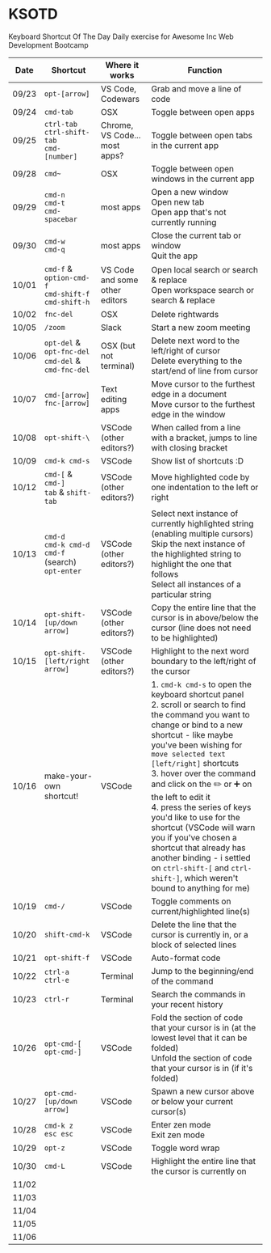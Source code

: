 # KSOTD
Keyboard Shortcut Of The Day
Daily exercise for Awesome Inc Web Development Bootcamp

| Date | Shortcut | Where it works | Function |
| - | - | - | - |
| 09/23 | `opt-[arrow]` | VS Code, Codewars | Grab and move a line of code |
| 09/24 | `cmd-tab` | OSX | Toggle between open apps |
| 09/25 | `ctrl-tab`<br>`ctrl-shift-tab`<br>`cmd-[number]` | Chrome, VS Code... most apps? | Toggle between open tabs in the current app |
| 09/28 | `cmd~` | OSX | Toggle between open windows in the current app |
| 09/29 | `cmd-n`<br>`cmd-t`<br>`cmd-spacebar` | most apps | Open a new window<br>Open new tab<br>Open app that's not currently running |
| 09/30 | `cmd-w`<br>`cmd-q` | most apps | Close the current tab or window<br>Quit the app |
| 10/01 | `cmd-f` & `option-cmd-f`<br>`cmd-shift-f` `cmd-shift-h` | VS Code and some other editors | Open local search or search & replace<br>Open workspace search or search & replace |
| 10/02 | `fnc-del` | OSX | Delete rightwards |
| 10/05 | `/zoom` | Slack | Start a new zoom meeting |
| 10/06 | `opt-del` & `opt-fnc-del`<br>`cmd-del` & `cmd-fnc-del` | OSX (but not terminal) | Delete next word to the left/right of cursor<br>Delete everything to the start/end of line from cursor |
| 10/07 | `cmd-[arrow]`<br>`fnc-[arrow]` | Text editing apps | Move cursor to the furthest edge in a document<br>Move cursor to the furthest edge in the window |
| 10/08 | `opt-shift-\` | VSCode (other editors?) | When called from a line with a bracket, jumps to line with closing bracket |
| 10/09 | `cmd-k cmd-s` | VSCode | Show list of shortcuts :D |
| 10/12 | `cmd-[` & `cmd-]`<br>`tab` & `shift-tab` | VSCode (other editors?) | Move highlighted code by one indentation to the left or right |
| 10/13 | `cmd-d`<br>`cmd-k cmd-d`<br>`cmd-f` (search) `opt-enter` | VSCode (other editors?) | Select next instance of currently highlighted string (enabling multiple cursors)<br>Skip the next instance of the highlighted string to highlight the one that follows<br>Select all instances of a particular string |
| 10/14 | `opt-shift-[up/down arrow]` | VSCode (other editors?) | Copy the entire line that the cursor is in above/below the cursor (line does not need to be highlighted) |
| 10/15 | `opt-shift-[left/right arrow]` | VSCode (other editors?) | Highlight to the next word boundary to the left/right of the cursor |
| 10/16 | make-your-own shortcut! | VSCode | 1. `cmd-k cmd-s` to open the keyboard shortcut panel<br>2. scroll or search to find the command you want to change or bind to a new shortcut - like maybe you've been wishing for `move selected text [left/right]` shortcuts<br>3. hover over the command and click on the :pencil2: or :heavy_plus_sign: on the left to edit it<br>4. press the series of keys you'd like to use for the shortcut (VSCode will warn you if you've chosen a shortcut that already has another binding - i settled on `ctrl-shift-[` and `ctrl-shift-]`, which weren't bound to anything for me) |
| 10/19 | `cmd-/` | VSCode | Toggle comments on current/highlighted line(s) |
| 10/20 | `shift-cmd-k` | VSCode | Delete the line that the cursor is currently in, or a block of selected lines |
| 10/21 | `opt-shift-f` | VSCode | Auto-format code |
| 10/22 | `ctrl-a`<br>`ctrl-e` | Terminal | Jump to the beginning/end of the command |
| 10/23 | `ctrl-r` | Terminal | Search the commands in your recent history |
| 10/26 | `opt-cmd-[`<br>`opt-cmd-]` | VSCode | Fold the section of code that your cursor is in (at the lowest level that it can be folded)<br>Unfold the section of code that your cursor is in (if it's folded) |
| 10/27 | `opt-cmd-[up/down arrow]` | VSCode | Spawn a new cursor above or below your current cursor(s) |
| 10/28 | `cmd-k z`<br>`esc esc` | VSCode | Enter zen mode<br>Exit zen mode |
| 10/29 | `opt-z` | VSCode | Toggle word wrap |
| 10/30 | `cmd-L` | VSCode | Highlight the entire line that the cursor is currently on |
| 11/02 |  |  |  |
| 11/03 |  |  |  |
| 11/04 |  |  |  |
| 11/05 |  |  |  |
| 11/06 |  |  |  |

